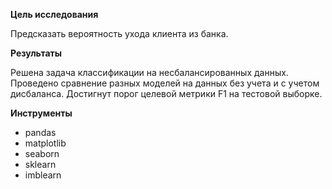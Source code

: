 **Цель исследования**

Предсказать вероятность ухода клиента из банка.

**Результаты**

Решена задача классификации на несбалансированных данных. Проведено сравнение разных моделей на данных без учета и с учетом дисбаланса. 
Достигнут порог целевой метрики F1 на тестовой выборке.

**Инструменты**
- pandas
- matplotlib
- seaborn
- sklearn
- imblearn

